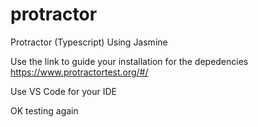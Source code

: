 # protractor
Protractor (Typescript) Using Jasmine


Use the link to guide your installation for the depedencies 
https://www.protractortest.org/#/

Use VS Code for your IDE


OK testing again